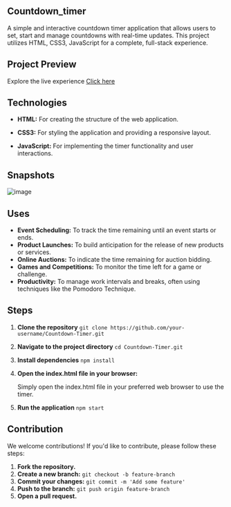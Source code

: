 ## Countdown_timer

A simple and interactive countdown timer application that allows users to set, start and manage countdowns with real-time updates. This project utilizes HTML, CSS3, JavaScript for a complete, full-stack experience.

## Project Preview

Explore the live experience [Click here](https://renuckam.github.io/Countdown_timer/)

## Technologies

  - **HTML:** For creating the structure of the web application.
    
  - **CSS3:** For styling the application and providing a responsive layout.
    
  - **JavaScript:** For implementing the timer functionality and user interactions.

## Snapshots

![image](https://github.com/user-attachments/assets/25cd55ec-e141-4d96-9065-11d09949a837)



## Uses

  - **Event Scheduling:** To track the time remaining until an event starts or ends.
  - **Product Launches:** To build anticipation for the release of new products or services.
  - **Online Auctions:** To indicate the time remaining for auction bidding.
  - **Games and Competitions:** To monitor the time left for a game or challenge.
  - **Productivity:** To manage work intervals and breaks, often using techniques like the Pomodoro Technique.  

## Steps

1. **Clone the repository**
   ``
   git clone https://github.com/your-username/Countdown-Timer.git ``

2.  **Navigate to the project directory**
    ``
    cd Countdown-Timer.git ``

3.  **Install dependencies**
   ``
    npm install ``

4. **Open the index.html file in your browser:**
   
     Simply open the index.html file in your preferred web browser to use the timer.    

5.  **Run the application**
    ``
    npm start ``

## Contribution

We welcome contributions! If you'd like to contribute, please follow these steps:

1. **Fork the repository.**
2. **Create a new branch:** `git checkout -b feature-branch`
3. **Commit your changes:** `git commit -m 'Add some feature'`
4. **Push to the branch:** `git push origin feature-branch`
5. **Open a pull request.**

   




